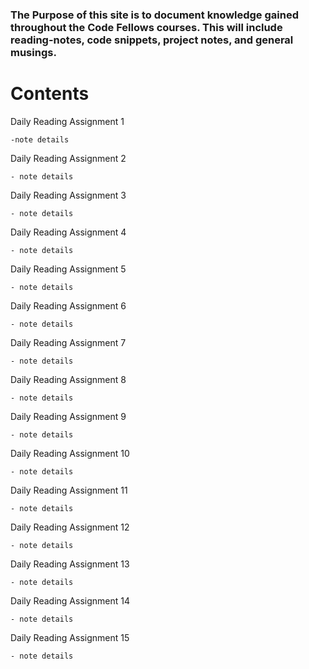 

### The Purpose of this site is to document knowledge gained throughout the Code Fellows courses. This will include reading-notes, code snippets, project notes, and general musings.

# Contents
  
  
  Daily Reading Assignment 1
 
    -note details
  
   Daily Reading Assignment 2
    
    - note details 

   Daily Reading Assignment 3
   
    - note details

   Daily Reading Assignment 4
    
    - note details
     
   Daily Reading Assignment 5
    
    - note details
     
   Daily Reading Assignment 6
    
    - note details

   Daily Reading Assignment 7
    
    - note details

   Daily Reading Assignment 8
    
    - note details

   Daily Reading Assignment 9
    
    - note details

   Daily Reading Assignment 10
    
    - note details

   Daily Reading Assignment 11
    
    - note details

   Daily Reading Assignment 12
    
    - note details

   Daily Reading Assignment 13
    
    - note details

   Daily Reading Assignment 14
    
    - note details

   Daily Reading Assignment 15
    
    - note details



